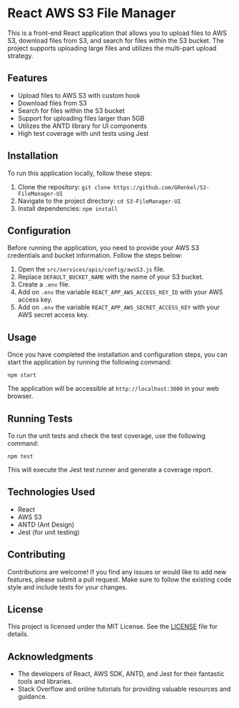 # React AWS S3 File Manager

This is a front-end React application that allows you to upload files to AWS S3, download files from S3, and search for files within the S3 bucket. The project supports uploading large files and utilizes the multi-part upload strategy.

## Features

- Upload files to AWS S3 with custom hook
- Download files from S3
- Search for files within the S3 bucket
- Support for uploading files larger than 5GB
- Utilizes the ANTD library for UI components
- High test coverage with unit tests using Jest

## Installation

To run this application locally, follow these steps:

1. Clone the repository: `git clone https://github.com/GRenkel/S3-FileManager-UI`
2. Navigate to the project directory: `cd S3-FileManager-UI`
3. Install dependencies: `npm install`

## Configuration

Before running the application, you need to provide your AWS S3 credentials and bucket information. Follow the steps below:

1. Open the `src/services/apis/config/awsS3.js` file.
2. Replace `DEFAULT_BUCKET_NAME` with the name of your S3 bucket.
3. Create a `.env` file.
4. Add on `.env` the variable `REACT_APP_AWS_ACCESS_KEY_ID` with your AWS access key.
5. Add on `.env` the variable `REACT_APP_AWS_SECRET_ACCESS_KEY` with your AWS secret access key.

## Usage

Once you have completed the installation and configuration steps, you can start the application by running the following command:

```
npm start
```

The application will be accessible at `http://localhost:3000` in your web browser.

## Running Tests

To run the unit tests and check the test coverage, use the following command:

```
npm test
```

This will execute the Jest test runner and generate a coverage report.

## Technologies Used

- React
- AWS S3
- ANTD (Ant Design)
- Jest (for unit testing)

## Contributing

Contributions are welcome! If you find any issues or would like to add new features, please submit a pull request. Make sure to follow the existing code style and include tests for your changes.

## License

This project is licensed under the MIT License. See the [LICENSE](LICENSE) file for details.

## Acknowledgments

- The developers of React, AWS SDK, ANTD, and Jest for their fantastic tools and libraries.
- Stack Overflow and online tutorials for providing valuable resources and guidance.
